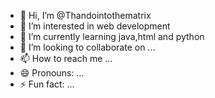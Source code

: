 - 👋 Hi, I’m @Thandointothematrix
- 👀 I’m interested in web development
- 🌱 I’m currently learning java,html and python
- 💞️ I’m looking to collaborate on ...
- 📫 How to reach me ...
- 😄 Pronouns: ...
- ⚡ Fun fact: ...

<!---
Thandointothematrix/Thandointothematrix is a ✨ special ✨ repository because its `README.md` (this file) appears on your GitHub profile.
You can click the Preview link to take a look at your changes.
--->
